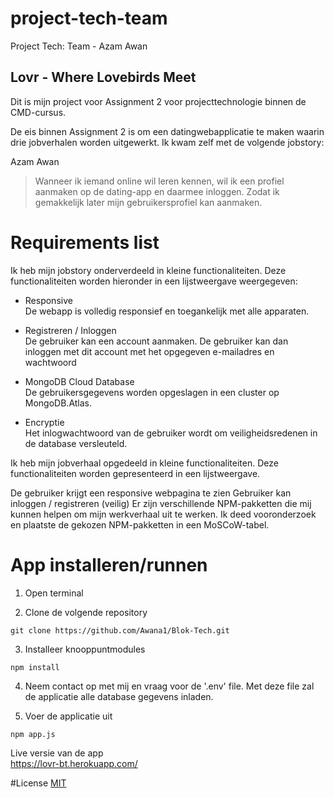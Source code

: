 # project-tech-team
Project Tech: Team - Azam Awan

## Lovr - Where Lovebirds Meet

Dit is mijn project voor Assignment 2 voor projecttechnologie binnen de CMD-cursus.

De eis binnen Assignment 2 is om een ​​datingwebapplicatie te maken waarin drie jobverhalen worden uitgewerkt. Ik kwam zelf met de volgende jobstory:

Azam Awan
> Wanneer ik iemand online wil leren kennen, wil ik een profiel aanmaken op de dating-app en daarmee inloggen. Zodat ik gemakkelijk later mijn gebruikersprofiel kan aanmaken.

# Requirements list
Ik heb mijn jobstory onderverdeeld in kleine functionaliteiten. Deze functionaliteiten worden hieronder in een lijstweergave weergegeven:

- Responsive<br>
De webapp is volledig responsief en toegankelijk met alle apparaten.

- Registreren / Inloggen<br>
De gebruiker kan een account aanmaken. De gebruiker kan dan inloggen met dit account met het opgegeven e-mailadres en wachtwoord

- MongoDB Cloud Database<br>
De gebruikersgegevens worden opgeslagen in een cluster op MongoDB.Atlas.

- Encryptie<br>
Het inlogwachtwoord van de gebruiker wordt om veiligheidsredenen in de database versleuteld.

Ik heb mijn jobverhaal opgedeeld in kleine functionaliteiten. Deze functionaliteiten worden gepresenteerd in een lijstweergave.

De gebruiker krijgt een responsive webpagina te zien
Gebruiker kan inloggen / registreren (veilig)
Er zijn verschillende NPM-pakketten die mij kunnen helpen om mijn werkverhaal uit te werken. Ik deed vooronderzoek en plaatste de gekozen NPM-pakketten in een MoSCoW-tabel.

# App installeren/runnen

1. Open terminal

2. Clone de volgende repository
```
git clone https://github.com/Awana1/Blok-Tech.git
```

3. Installeer knooppuntmodules
```
npm install
```

4. Neem contact op met mij en vraag voor de '.env' file. Met deze file zal de applicatie alle database gegevens inladen.

5. Voer de applicatie uit
```
npm app.js
```

Live versie van de app<br>
https://lovr-bt.herokuapp.com/

#License
[MIT](https://github.com/Awana1/Blok-Tech/blob/master/LICENSE)
